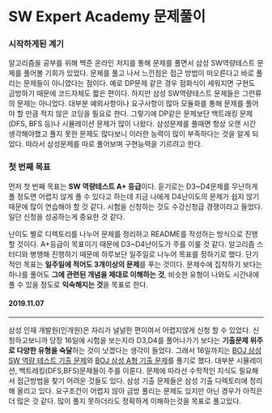 # SW Expert Academy  문제풀이



### 시작하게된 계기

알고리즘을 공부를 위해 백준 온라인 저지를 통해 문제를 풀면서 삼성 SW역량테스트 문제를 풀어볼 기회가 있었다. 문제를 풀고 나서 느낀점은 접근 방법이 떠오른다고 바로 풀리는 문제들이 아니였다는 점이다. 예로 DP문제 같은 경우 점화식이 세워지면 구현도 금방하기 때문에 코드자체도 짧은 편이다. 하지만 삼성 SW역량테스트 문제들은 그런류의 문제는 아니었다. 대부분 예외사항이나 요구사항이 많아 모듈화를 통해 문제를 풀어야 할 만큼 적지 않은 코딩을 필요로 한다. 그렇기에 DP같은 문제보단 백트래킹 문제(DFS, BFS 등)나 시뮬레이션 문제가 많이 나왔다. 삼성문제를 풀때면 항상 오랜 시간 생각해야했고 풀지 못한 문제도 많다보니 이러한 능력이 많이 부족하다는 것을 알게 되었다. 따라서 삼성문제를 따로 풀어보며 구현능력을 기르려고 한다.



### 첫 번째 목표

먼저 첫 번째 목표는 **SW 역량테스트 A+ 등급**이다. 듣기로는 D3~D4문제를 무난하게 풀 정도면 어렵지 않게 풀 수 있다고 하는데 지금 나에게 D4난이도의 문제가 쉽지 않기 때문에 많이 연습해야 할 것 같다. 시험을 신청하는 것도 수강신청급 경쟁이라고 들었다. 일단 신청을 성공하는게 중요한 것 같다.

난이도 별로 디렉토리를 나누어 문제를 정리하고 README를 작성하는 방식으로 진행할 것이다. A+등급이 목표이기 때문에 D3~D4난이도가 주를 이룰 것 같다. 알고리즘 스터디와 병행해 진행하기 때문에 하루보단 일주일로 나누어 목표를 정하기로 했다. 단기적인 목표는 **일주일에 적어도 3개이상의 문제**를 푸는 것이다. 문제수에 집착하기 보다는 하나를 풀어도 **그에 관련된 개념을 제대로 이해하는 것**, 비슷한 유형이 나와도 시간내에 풀 수 있을 정도로 **익숙해지는 것**을 목표로 한다.



#### 2019.11.07

---

삼성 인재 개발원(인개원)은 자리가 널널한 편이여서 어렵지않게 신청 할 수 있었다. 신청하고보니까 당장 16일에 시험을 보는지라 D3,D4를 풀어나가기 보다는 **기출문제 위주로 다양한 유형을 숙달**하는 것이 낫겠다는 생각이 들었다. 그래서 16일까지는  [BOJ 삼성 SW 역량 테스트 기출 문제]( https://www.acmicpc.net/workbook/view/1152 )와 [BOJ 삼성 A형 기출 문제]( https://www.acmicpc.net/workbook/view/2771 )를 풀기로 했다. 대부분 시뮬레이션, 백트레킹(DFS,BFS)문제들이 주를 이룬다. 문제에 따라선 수학적인 지식도 필요해서 접근방법을 찾기 어려운 것들도 있다. 삼성 기출 문제들은 삼성 기출 디렉토리에 정리해 올리고 있다. 요구조건이 어렵지 않아 금방 풀리는 문제도 있지만 아닌 경우가 아직은 더 많은 것 같다. 많이 풀지 못하더라도 정확하게 이해하는것을 목표로 풀고있다.





